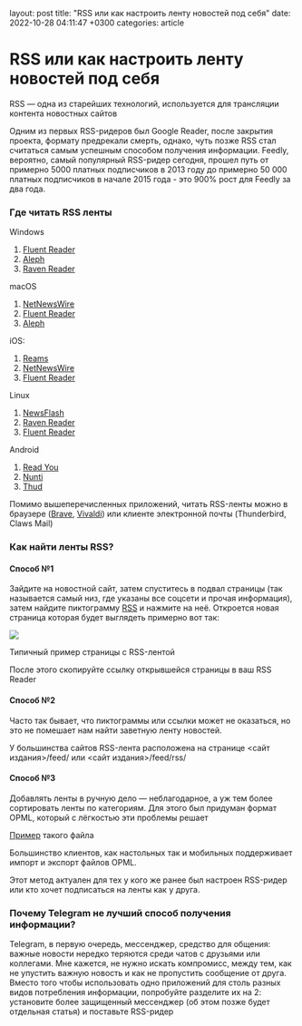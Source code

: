 layout: post
title: "RSS или как настроить ленту новостей под себя"
date: 2022-10-28 04:11:47 +0300
categories: article

# RSS или как настроить ленту новостей под себя

RSS — одна из старейших технологий, используется для трансляции контента новостных сайтов

Одним из первых RSS-ридеров был Google Reader, после закрытия проекта, формату предрекали смерть, однако, чуть позже RSS стал считаться самым успешным способом получения информации. Feedly, вероятно, самый популярный RSS-ридер сегодня, прошел путь от примерно 5000 платных подписчиков в 2013 году до примерно 50 000 платных подписчиков в начале 2015 года - это 900% рост для Feedly за два года.

### Где читать RSS ленты

Windows

1. [Fluent Reader](https://github.com/yang991178/fluent-reader/releases/download/v1.1.2/Fluent.Reader.Setup.1.1.2.x64.exe)
2. [Aleph](https://github.com/chezhe/aleph/releases/download/v0.7.0/aleph_0.7.0_x64_en-US.msi)
3. [Raven Reader](https://github.com/hello-efficiency-inc/raven-reader/releases/download/v1.0.76/Raven-Reader-Setup-1.0.76.exe)

macOS

1. [NetNewsWire](https://github.com/Ranchero-Software/NetNewsWire/releases/download/mac-6.1/NetNewsWire6.1.zip)
2. [Fluent Reader](https://apps.apple.com/us/app/fluent-reader/id1520907427?mt=12)
3. [Aleph](https://github.com/chezhe/aleph/releases/download/v0.7.0/aleph_0.7.0_x64.dmg)

iOS:

1. [Reams](https://apps.apple.com/us/app/reams/id1229027127)
2. [NetNewsWire](https://apps.apple.com/us/app/netnewswire-rss-reader/id1480640210)
3. [Fluent Reader](https://apps.apple.com/app/id1549611796)

Linux

1. [NewsFlash](https://beta.flathub.org/apps/details/com.gitlab.newsflash)
2. [Raven Reader](https://download.helloefficiency.com/ravenreader/Raven%20Reader-1.0.76.AppImage)
3. [Fluent Reader](https://github.com/yang991178/fluent-reader/releases/download/v1.1.2/Fluent.Reader.1.1.2.AppImage)

Android

1. [Read You](https://github.com/Ashinch/ReadYou)
2. [Nunti](https://f-droid.org/en/packages/com.nunti/)
3. [Thud](https://github.com/aerotoad/Thud/releases/download/1.1.0/Thud-v1.1.0.apk)

Помимо вышеперечисленных приложений, читать RSS-ленты можно в браузере ([Brave](https://brave.com/brave-news/), [Vivaldi](https://vivaldi.com/features/feed-reader/)) или клиенте электронной почты (Thunderbird, Claws Mail)

### Как найти ленты RSS?

#### Способ №1

Зайдите на новостной сайт, затем спуститесь в подвал страницы (так называется самый низ, где указаны все соцсети и прочая информация), затем найдите пиктограмму [RSS](https://www.uidownload.com/files/969/173/173/rss-black-icon.png) и нажмите на неё. Откроется новая страница которая будет выглядеть примерно вот так:

![](https://telegra.ph/file/db6efb3c8dba9b6719e48.png)

Типичный пример страницы с RSS-лентой

После этого скопируйте ссылку открывшейся страницы в ваш RSS Reader

#### Способ №2

Часто так бывает, что пиктограммы или ссылки может не оказаться, но это не помешает нам найти заветную ленту новостей.

У большинства сайтов RSS-лента расположена на странице <сайт издания>/feed/ или <сайт издания>/feed/rss/

#### Способ №3

Добавлять ленты в ручную дело — неблагодарное, а уж тем более сортировать ленты по категориям. Для этого был придуман формат OPML, который с лёгкостью эти проблемы решает

[Пример](https://1drv.ms/u/s!Ag7kUiR9VFaRqUXsFYdi_bNDhpKe?e=Zaksh2) такого файла

Большинство клиентов, как настольных так и мобильных поддерживает импорт и экспорт файлов OPML.

Этот метод актуален для тех у кого же ранее был настроен RSS-ридер или кто хочет подписаться на ленты как у друга.

### 

### Почему Telegram не лучший способ получения информации?

Telegram, в первую очередь, мессенджер, средство для общения: важные новости нередко теряются среди чатов с друзьями или коллегами. Мне кажется, не нужно искать компромисс, между тем, как не упустить важную новость и как не пропустить сообщение от друга. Вместо того чтобы использовать одно приложений для столь разных видов потребления информации, попробуйте разделите их на 2: установите более защищенный мессенджер (об этом позже будет отдельная статья) и поставьте RSS-ридер
